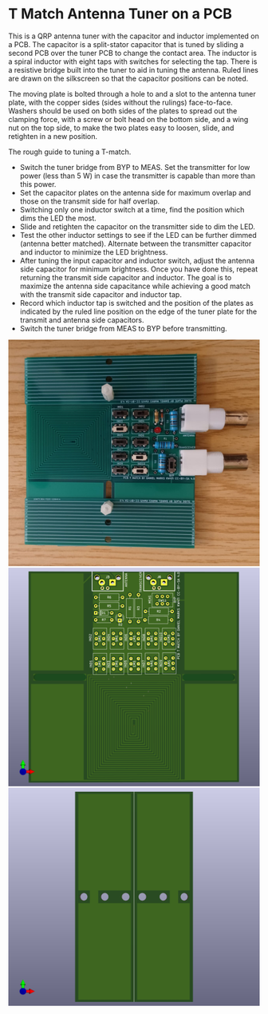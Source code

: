 # T Match Antenna Tuner on a PCB

This is a QRP antenna tuner with the capacitor and inductor implemented on a PCB.  The capacitor is a split-stator capacitor that is tuned by sliding a second PCB over the tuner PCB to change the contact area.  The inductor is a spiral inductor with eight taps with switches for selecting the tap.  There is a resistive bridge built into the tuner to aid in tuning the antenna.  Ruled lines are drawn on the silkscreen so that the capacitor positions can be noted.

The moving plate is bolted through a hole to and a slot to the antenna tuner plate, with the copper sides (sides without the rulings) face-to-face.  Washers should be used on both sides of the plates to spread out the clamping force, with a screw or bolt head on the bottom side, and a wing nut on the top side, to make the two plates easy to loosen, slide, and retighten in a new position.

The rough guide to tuning a T-match.
- Switch the tuner bridge from BYP to MEAS.  Set the transmitter for low power (less than 5 W) in case the transmitter is capable than more than this power.
- Set the capacitor plates on the antenna side for maximum overlap and those on the transmit side for half overlap.
- Switching only one inductor switch at a time, find the position which dims the LED the most.
- Slide and retighten the capacitor on the transmitter side to dim the LED.
- Test the other inductor settings to see if the LED can be further dimmed (antenna better matched).  Alternate between the transmitter capacitor and inductor to minimize the LED brightness.
- After tuning the input capacitor and inductor switch, adjust the antenna side capacitor for minimum brightness.  Once you have done this, repeat returning the transmit side capacitor and inductor.  The goal is to maximize the antenna side capacitance while achieving a good match with the transmit side capacitor and inductor tap.
- Record which inductor tap is switched and the position of the plates as indicated by the ruled line position on the edge of the tuner plate for the transmit and antenna side capacitors.
- Switch the tuner bridge from MEAS to BYP before transmitting.

![Picture](pics/TMatchPCB.jpg)
![TMatchPCB](TMatchPCB/TMatchPCB.png)
![SlidePlate](SlidePlate/SlidePlate.png)
